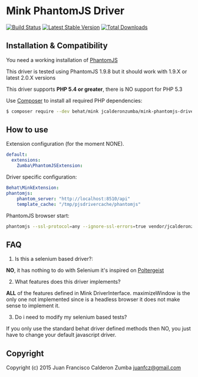 Mink PhantomJS Driver
===========================
[![Build Status](https://travis-ci.org/jcalderonzumba/MinkPhantomJSDriver.svg?branch=master)](https://travis-ci.org/jcalderonzumba/MinkPhantomJSDriver)
[![Latest Stable Version](https://poser.pugx.org/jcalderonzumba/mink-phantomjs-driver/v/stable)](https://packagist.org/packages/jcalderonzumba/mink-phantomjs-driver)
[![Total Downloads](https://poser.pugx.org/jcalderonzumba/mink-phantomjs-driver/downloads)](https://packagist.org/packages/jcalderonzumba/mink-phantomjs-driver)

Installation & Compatibility
----------------------------
You need a working installation of [PhantomJS](http://phantomjs.org/download.html)

This driver is tested using PhantomJS 1.9.8 but it should work with 1.9.X or latest 2.0.X versions

This driver supports **PHP 5.4 or greater**, there is NO support for PHP 5.3

Use [Composer](https://getcomposer.org/) to install all required PHP dependencies:

```bash
$ composer require --dev behat/mink jcalderonzumba/mink-phantomjs-driver
```

How to use
-------------
Extension configuration (for the moment NONE).
```yml
default:
  extensions:
    Zumba\PhantomJSExtension:
```
Driver specific configuration:
```yml
Behat\MinkExtension:
phantomjs:
    phantom_server: "http://localhost:8510/api"
    template_cache: "/tmp/pjsdrivercache/phantomjs"
```
PhantomJS browser start:
```bash
phantomjs --ssl-protocol=any --ignore-ssl-errors=true vendor/jcalderonzumba/mink-phantomjs-driver/src/gastonjs/Client/main.js 8510 1024 768 2>&1 >> /tmp/gastonjs.log &
```

FAQ
---------

1. Is this a selenium based driver?:

  **NO**, it has nothing to do with Selenium it's inspired on [Poltergeist](https://github.com/teampoltergeist/poltergeist)

2. What features does this driver implements?
  
  **ALL** of the features defined in Mink DriverInterface. maximizeWindow is the only one not implemented since is a headless browser it does not make sense to implement it.

3. Do i need to modify my selenium based tests?

  If you only use the standard behat driver defined methods then NO, you just have to change your default javascript driver.
  

Copyright
---------

Copyright (c) 2015 Juan Francisco Calderon Zumba <juanfcz@gmail.com>
